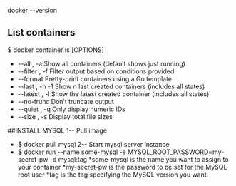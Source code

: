docker --version

## List containers
$ docker container ls [OPTIONS]
* --all , -a		Show all containers (default shows just running)
* --filter , -f		Filter output based on conditions provided
* --format		Pretty-print containers using a Go template
* --last , -n	-1	Show n last created containers (includes all states)
* --latest , -l		Show the latest created container (includes all states)
* --no-trunc		Don’t truncate output
* --quiet , -q		Only display numeric IDs
* --size , -s		Display total file sizes

##INSTALL MYSQL
1-- Pull image
* $ docker pull mysql
2-- Start mysql server instance
* $ docker run --name some-mysql -e MYSQL_ROOT_PASSWORD=my-secret-pw -d mysql:tag
   *some-mysql is the name you want to assign to your container
   *my-secret-pw is the password to be set for the MySQL root user
   *tag is the tag specifying the MySQL version you want.
